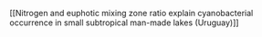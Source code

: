 [[Nitrogen and euphotic mixing zone ratio explain   cyanobacterial occurrence in small subtropical man-made lakes (Uruguay)]]
